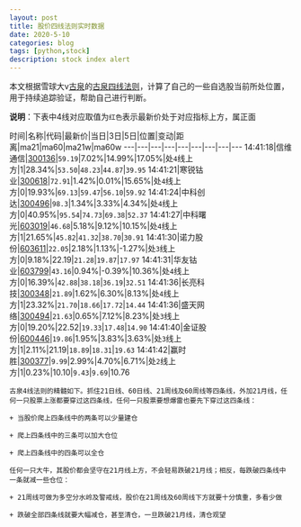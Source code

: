 ```yaml
---
layout: post
title: 股价四线法则实时数据
date: 2020-5-10
categories: blog
tags: [python,stock]
description: stock index alert
---
```



本文根据雪球大v[古泉](https://xueqiu.com/u/7148646888)的[古泉四线法则](https://xueqiu.com/7148646888/130498192)，计算了自己的一些自选股当前所处位置，用于持续追踪验证，帮助自己进行判断。

**说明**：下表中4线对应取值为`红色`表示最新价处于对应指标上方，属正面

时间|名称|代码|最新价|当日|3日|5日|位置|变动|距离|ma21|ma60|ma21w|ma60w
---|---|---|---|---|---|---|---|---
14:41:18|信维通信|[300136](https://xueqiu.com/S/SZ300136)|`59.19`|7.02%|14.99%|17.05%|处`4`线上方|1|28.34%|`53.50`|`48.23`|`44.87`|`39.95`
14:41:21|寒锐钴业|[300618](https://xueqiu.com/S/SZ300618)|`72.91`|1.42%|0.01%|15.65%|处`4`线上方|0|19.93%|`69.13`|`59.47`|`56.10`|`59.92`
14:41:24|中科创达|[300496](https://xueqiu.com/S/SZ300496)|`98.3`|1.34%|3.33%|4.34%|处`4`线上方|0|40.95%|`95.54`|`74.73`|`69.38`|`52.37`
14:41:27|中科曙光|[603019](https://xueqiu.com/S/SH603019)|`46.68`|5.18%|9.12%|10.15%|处`4`线上方|1|21.65%|`45.82`|`41.32`|`38.70`|`30.91`
14:41:30|诺力股份|[603611](https://xueqiu.com/S/SH603611)|`22.05`|2.18%|1.13%|-1.27%|处`3`线上方|0|9.18%|22.19|`21.28`|`19.87`|`17.97`
14:41:31|华友钴业|[603799](https://xueqiu.com/S/SH603799)|`43.16`|0.94%|-0.39%|10.36%|处`4`线上方|0|16.39%|`42.88`|`38.18`|`36.19`|`32.51`
14:41:36|长亮科技|[300348](https://xueqiu.com/S/SZ300348)|`21.89`|1.62%|6.30%|8.13%|处`4`线上方|1|23.32%|`21.70`|`18.66`|`17.72`|`14.44`
14:41:36|盛天网络|[300494](https://xueqiu.com/S/SZ300494)|`21.63`|0.65%|7.12%|8.23%|处`3`线上方|0|19.20%|22.52|`19.33`|`17.48`|`14.90`
14:41:40|金证股份|[600446](https://xueqiu.com/S/SH600446)|`19.86`|1.95%|3.83%|3.63%|处`3`线上方|1|2.11%|21.19|`18.89`|`18.31`|`19.63`
14:41:42|赢时胜|[300377](https://xueqiu.com/S/SZ300377)|`9.99`|2.99%|4.70%|6.71%|处`2`线上方|1|0.23%|10.10|`9.43`|`9.69`|10.76

```
古泉4线法则的精髓如下。抓住21日线、60日线、21周线及60周线等四条线，外加21月线，任何一只股票上涨都要穿过这四条线，任何一只股票要想爆雷也要先下穿过这四条线：

+ 当股价爬上四条线中的两条可以少量建仓

+ 爬上四条线中的三条可以加大仓位

+ 爬上四条线中的四条可以全仓

任何一只大牛，其股价都会坚守在21月线上方，不会轻易跌破21月线；相反，每跌破四条线中一条就减一些仓位：

+ 21周线可做为多空分水岭及警戒线，股价在21周线及60周线下方就要十分慎重，多看少做

+ 跌破全部四条线就要大幅减仓，甚至清仓，一旦跌破21月线，清仓观望
```